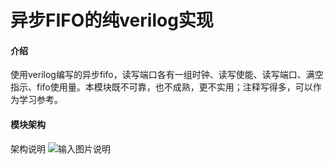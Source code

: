 # 异步FIFO的纯verilog实现

#### 介绍
使用verilog编写的异步fifo，读写端口各有一组时钟、读写使能、读写端口、满空指示、fifo使用量。本模块既不可靠，也不成熟，更不实用；注释写得多，可以作为学习参考。

#### 模块架构
架构说明
![输入图片说明](https://images.gitee.com/uploads/images/2021/0730/195358_7e1fa6b9_8241888.png "未命名绘图.png")

